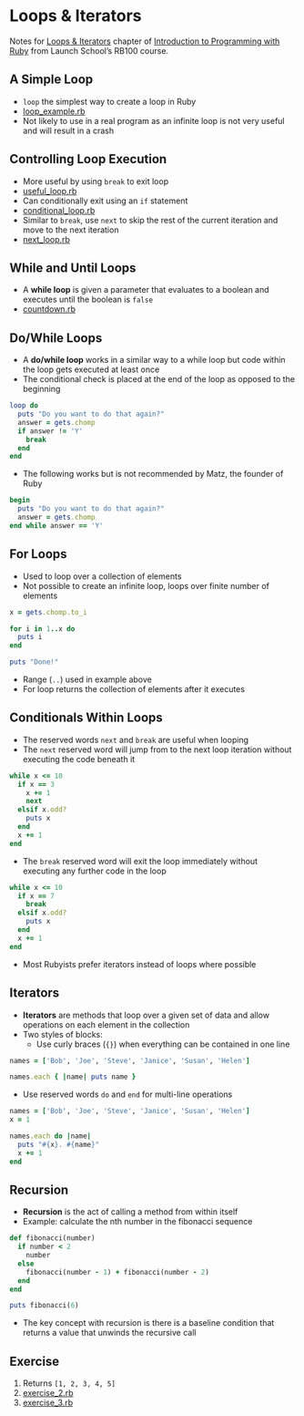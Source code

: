 # Loops & Iterators

Notes for [Loops & Iterators](https://launchschool.com/books/ruby/read/loops_iterators) chapter of [Introduction to Programming with Ruby](https://launchschool.com/books/ruby) from Launch School’s RB100 course.

## A Simple Loop
* `loop` the simplest way to create a loop in Ruby
* [loop_example.rb](loop_example.rb)
* Not likely to use in a real program as an infinite loop is not very useful and will result in a crash

## Controlling Loop Execution
* More useful by using `break` to exit loop
* [useful_loop.rb](useful_loop.rb)
* Can conditionally exit using an `if` statement
* [conditional_loop.rb](conditional_loop.rb)
* Similar to `break`, use `next` to skip the rest of the current iteration and move to the next iteration
* [next_loop.rb](next_loop.rb)

## While and Until Loops
* A **while loop** is given a parameter that evaluates to a boolean and executes until the boolean is `false`
* [countdown.rb](countdown.rb)

## Do/While Loops
* A **do/while loop** works in a similar way to a while loop but code within the loop gets executed at least once
* The conditional check is placed at the end of the loop as opposed to the beginning
```ruby
loop do
  puts "Do you want to do that again?"
  answer = gets.chomp
  if answer != 'Y'
    break
  end
end
```
* The following works but is not recommended by Matz, the founder of Ruby
```ruby
begin
  puts "Do you want to do that again?"
  answer = gets.chomp
end while answer == 'Y'
```

## For Loops
* Used to loop over a collection of elements
* Not possible to create an infinite loop, loops over finite number of elements
```ruby
x = gets.chomp.to_i

for i in 1..x do
  puts i
end

puts "Done!"
```
* Range (`..`) used in example above
* For loop returns the collection of elements after it executes

## Conditionals Within Loops
* The reserved words `next` and `break` are useful when looping
* The `next` reserved word will jump from to the next loop iteration without executing the code beneath it
```ruby
while x <= 10
  if x == 3
    x += 1
    next
  elsif x.odd?
    puts x
  end
  x += 1
end
```
* The `break` reserved word will exit the loop immediately without executing any further code in the loop
```ruby
while x <= 10
  if x == 7
    break
  elsif x.odd?
    puts x
  end
  x += 1
end
```
* Most Rubyists prefer iterators instead of loops where possible

## Iterators
* **Iterators** are methods that loop over a given set of data and allow operations on each element in the collection
* Two styles of blocks:
  * Use curly braces (`{}`) when everything can be contained in one line
```ruby
names = ['Bob', 'Joe', 'Steve', 'Janice', 'Susan', 'Helen']

names.each { |name| puts name }
```
  * Use reserved words `do` and `end` for multi-line operations
```ruby
names = ['Bob', 'Joe', 'Steve', 'Janice', 'Susan', 'Helen']
x = 1

names.each do |name|
  puts "#{x}. #{name}"
  x += 1
end
```

## Recursion
* **Recursion** is the act of calling a method from within itself
* Example: calculate the nth number in the fibonacci sequence
```ruby
def fibonacci(number)
  if number < 2
    number
  else
    fibonacci(number - 1) + fibonacci(number - 2)
  end
end

puts fibonacci(6)
```
* The key concept with recursion is there is a baseline condition that returns a value that unwinds the recursive call

## Exercise
1. Returns `[1, 2, 3, 4, 5]`
1. [exercise_2.rb](exercise_2.rb)
1. [exercise_3.rb](exercise_3.rb)
